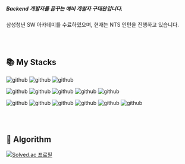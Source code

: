 
##### Backend 개발자를 꿈꾸는 예비 개발자 구태완입니다.

삼성청년 SW 아카데미를 수료하였으며, 현재는 NTS 인턴을 진행하고 있습니다.


<br> <br>
## 📚 My Stacks


![github](https://img.shields.io/static/v1?label=language&message=python&color=blue)
![github](https://img.shields.io/static/v1?label=language&message=javascript&color=orange)
![github](https://img.shields.io/static/v1?label=language&message=java&color=yellowgreen)


![github](https://img.shields.io/static/v1?label=framework&message=fastapi&color=blue)
![github](https://img.shields.io/static/v1?label=framework&message=django&color=blue)
![github](https://img.shields.io/static/v1?label=framework&message=vuejs&color=orange)
![github](https://img.shields.io/static/v1?label=framework&message=reactjs&color=orange)
![github](https://img.shields.io/static/v1?label=framework&message=springboot&color=yellowgreen)


![github](https://img.shields.io/static/v1?label=tools&message=jenkins&color=blueviolet)
![github](https://img.shields.io/static/v1?label=tools&message=nginx&color=blueviolet)
![github](https://img.shields.io/static/v1?label=tools&message=docker&color=blueviolet)
![github](https://img.shields.io/static/v1?label=tools&message=k8s&color=blueviolet)
![github](https://img.shields.io/static/v1?label=tools&message=jira&color=blueviolet)
![github](https://img.shields.io/static/v1?label=tools&message=awsec2&color=blueviolet)


<br> <br>
## 🔗 Algorithm


[![Solved.ac 프로필](http://mazassumnida.wtf/api/v2/generate_badge?boj=fksk94)](https://solved.ac/fksk94)
